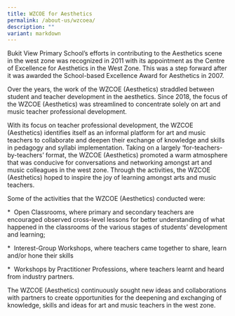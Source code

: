 ```yaml
---
title: WZCOE for Aesthetics
permalink: /about-us/wzcoea/
description: ""
variant: markdown
---
```

Bukit View Primary School’s efforts in contributing to the Aesthetics scene in the west zone was recognized in 2011 with its appointment as the Centre of Excellence for Aesthetics in the West Zone. This was a step forward after it was awarded the School-based Excellence Award for Aesthetics in 2007.  

  

Over the years, the work of the WZCOE (Aesthetics) straddled between student and teacher development in the aesthetics. Since 2018, the focus of the WZCOE (Aesthetics) was streamlined to concentrate solely on art and music teacher professional development. 

With its focus on teacher professional development, the WZCOE (Aesthetics) identifies itself as an informal platform for art and music teachers to collaborate and deepen their exchange of knowledge and skills in pedagogy and syllabi implementation. Taking on a largely ‘for-teachers-by-teachers’ format, the WZCOE (Aesthetics) promoted a warm atmosphere that was conducive for conversations and networking amongst art and music colleagues in the west zone. Through the activities, the WZCOE (Aesthetics) hoped to inspire the joy of learning amongst arts and music teachers.

Some of the activities that the WZCOE (Aesthetics) conducted were:

\*  Open Classrooms, where primary and secondary teachers are encouraged observed cross-level lessons for better understanding of what happened in the classrooms of the various stages of students’ development and learning;

\*  Interest-Group Workshops, where teachers came together to share, learn and/or hone their skills

\*  Workshops by Practitioner Professions, where teachers learnt and heard from industry partners.  

The WZCOE (Aesthetics) continuously sought new ideas and collaborations with partners to create opportunities for the deepening and exchanging of knowledge, skills and ideas for art and music teachers in the west zone.